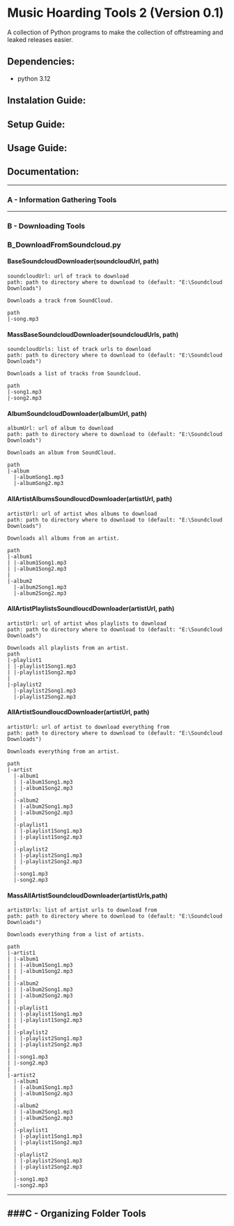 # Music Hoarding Tools 2 (Version 0.1)

A collection of Python programs to make the collection of offstreaming and leaked releases easier.

## Dependencies:
- python 3.12
## Instalation Guide:

## Setup Guide:

## Usage Guide:
## Documentation:
---
### A - Information Gathering Tools
---
### B - Downloading Tools

### B_DownloadFromSoundcloud.py
#### BaseSoundcloudDownloader(soundcloudUrl, path)
```
soundcloudUrl: url of track to download
path: path to directory where to download to (default: "E:\Soundcloud Downloads")

Downloads a track from SoundCloud.

path
|-song.mp3
```
#### MassBaseSoundcloudDownloader(soundcloudUrls, path)
```
soundcloudUrls: list of track urls to download
path: path to directory where to download to (default: "E:\Soundcloud Downloads")

Downloads a list of tracks from Soundcloud.

path
|-song1.mp3
|-song2.mp3
```
#### AlbumSoundcloudDownloader(albumUrl, path)
```
albumUrl: url of album to download
path: path to directory where to download to (default: "E:\Soundcloud Downloads")

Downloads an album from SoundCloud.

path
|-album
  |-albumSong1.mp3
  |-albumSong2.mp3
```
#### AllArtistAlbumsSoundloucdDownloader(artistUrl, path)
```
artistUrl: url of artist whos albums to download
path: path to directory where to download to (default: "E:\Soundcloud Downloads")

Downloads all albums from an artist.

path
|-album1
| |-album1Song1.mp3
| |-album1Song2.mp3
|
|-album2
  |-album2Song1.mp3
  |-album2Song2.mp3
```
#### AllArtistPlaylistsSoundloucdDownloader(artistUrl, path)
```
artistUrl: url of artist whos playlists to download
path: path to directory where to download to (default: "E:\Soundcloud Downloads")

Downloads all playlists from an artist.
path
|-playlist1
| |-playlist1Song1.mp3
| |-playlist1Song2.mp3
|
|-playlist2
  |-playlist2Song1.mp3
  |-playlist2Song2.mp3
```
#### AllArtistSoundloucdDownloader(artistUrl, path)
```
artistUrl: url of artist to download everything from
path: path to directory where to download to (default: "E:\Soundcloud Downloads")

Downloads everything from an artist.

path
|-artist
  |-album1
  | |-album1Song1.mp3
  | |-album1Song2.mp3
  |
  |-album2
  | |-album2Song1.mp3
  | |-album2Song2.mp3
  |
  |-playlist1
  | |-playlist1Song1.mp3
  | |-playlist1Song2.mp3
  |
  |-playlist2
  | |-playlist2Song1.mp3
  | |-playlist2Song2.mp3
  |
  |-song1.mp3
  |-song2.mp3
```
#### MassAllArtistSoundcloudDownloader(artistUrls,path)
```
artistUrls: list of artist urls to download from
path: path to directory where to download to (default: "E:\Soundcloud Downloads")

Downloads everything from a list of artists.

path
|-artist1
| |-album1
| | |-album1Song1.mp3
| | |-album1Song2.mp3
| |
| |-album2
| | |-album2Song1.mp3
| | |-album2Song2.mp3
| |
| |-playlist1
| | |-playlist1Song1.mp3
| | |-playlist1Song2.mp3
| |
| |-playlist2
| | |-playlist2Song1.mp3
| | |-playlist2Song2.mp3
| |
| |-song1.mp3
| |-song2.mp3
|
|-artist2
  |-album1
  | |-album1Song1.mp3
  | |-album1Song2.mp3
  |
  |-album2
  | |-album2Song1.mp3
  | |-album2Song2.mp3
  |
  |-playlist1
  | |-playlist1Song1.mp3
  | |-playlist1Song2.mp3
  |
  |-playlist2
  | |-playlist2Song1.mp3
  | |-playlist2Song2.mp3
  |
  |-song1.mp3
  |-song2.mp3
```
---
###C - Organizing Folder Tools
---

